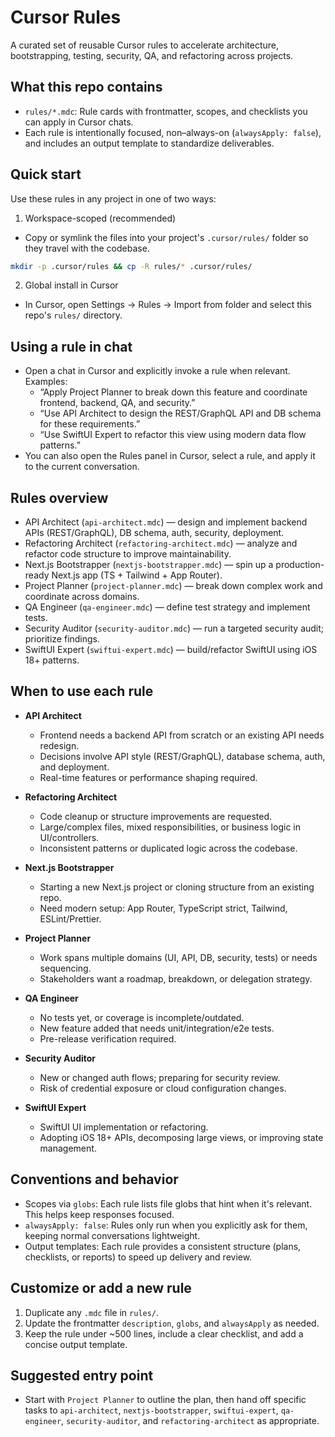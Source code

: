 # Cursor Rules

A curated set of reusable Cursor rules to accelerate architecture, bootstrapping, testing, security, QA, and refactoring across projects.

## What this repo contains

- `rules/*.mdc`: Rule cards with frontmatter, scopes, and checklists you can apply in Cursor chats.
- Each rule is intentionally focused, non–always-on (`alwaysApply: false`), and includes an output template to standardize deliverables.

## Quick start

Use these rules in any project in one of two ways:

1. Workspace-scoped (recommended)

- Copy or symlink the files into your project's `.cursor/rules/` folder so they travel with the codebase.

```bash
mkdir -p .cursor/rules && cp -R rules/* .cursor/rules/
```

2. Global install in Cursor

- In Cursor, open Settings → Rules → Import from folder and select this repo's `rules/` directory.

## Using a rule in chat

- Open a chat in Cursor and explicitly invoke a rule when relevant. Examples:
  - “Apply Project Planner to break down this feature and coordinate frontend, backend, QA, and security.”
  - “Use API Architect to design the REST/GraphQL API and DB schema for these requirements.”
  - “Use SwiftUI Expert to refactor this view using modern data flow patterns.”
- You can also open the Rules panel in Cursor, select a rule, and apply it to the current conversation.

## Rules overview

- API Architect (`api-architect.mdc`) — design and implement backend APIs (REST/GraphQL), DB schema, auth, security, deployment.
- Refactoring Architect (`refactoring-architect.mdc`) — analyze and refactor code structure to improve maintainability.
- Next.js Bootstrapper (`nextjs-bootstrapper.mdc`) — spin up a production-ready Next.js app (TS + Tailwind + App Router).
- Project Planner (`project-planner.mdc`) — break down complex work and coordinate across domains.
- QA Engineer (`qa-engineer.mdc`) — define test strategy and implement tests.
- Security Auditor (`security-auditor.mdc`) — run a targeted security audit; prioritize findings.
- SwiftUI Expert (`swiftui-expert.mdc`) — build/refactor SwiftUI using iOS 18+ patterns.

## When to use each rule

- **API Architect**

  - Frontend needs a backend API from scratch or an existing API needs redesign.
  - Decisions involve API style (REST/GraphQL), database schema, auth, and deployment.
  - Real-time features or performance shaping required.

- **Refactoring Architect**

  - Code cleanup or structure improvements are requested.
  - Large/complex files, mixed responsibilities, or business logic in UI/controllers.
  - Inconsistent patterns or duplicated logic across the codebase.

- **Next.js Bootstrapper**

  - Starting a new Next.js project or cloning structure from an existing repo.
  - Need modern setup: App Router, TypeScript strict, Tailwind, ESLint/Prettier.

- **Project Planner**

  - Work spans multiple domains (UI, API, DB, security, tests) or needs sequencing.
  - Stakeholders want a roadmap, breakdown, or delegation strategy.

- **QA Engineer**

  - No tests yet, or coverage is incomplete/outdated.
  - New feature added that needs unit/integration/e2e tests.
  - Pre-release verification required.

- **Security Auditor**

  - New or changed auth flows; preparing for security review.
  - Risk of credential exposure or cloud configuration changes.

- **SwiftUI Expert**
  - SwiftUI UI implementation or refactoring.
  - Adopting iOS 18+ APIs, decomposing large views, or improving state management.

## Conventions and behavior

- Scopes via `globs`: Each rule lists file globs that hint when it's relevant. This helps keep responses focused.
- `alwaysApply: false`: Rules only run when you explicitly ask for them, keeping normal conversations lightweight.
- Output templates: Each rule provides a consistent structure (plans, checklists, or reports) to speed up delivery and review.

## Customize or add a new rule

1. Duplicate any `.mdc` file in `rules/`.
2. Update the frontmatter `description`, `globs`, and `alwaysApply` as needed.
3. Keep the rule under ~500 lines, include a clear checklist, and add a concise output template.

## Suggested entry point

- Start with `Project Planner` to outline the plan, then hand off specific tasks to `api-architect`, `nextjs-bootstrapper`, `swiftui-expert`, `qa-engineer`, `security-auditor`, and `refactoring-architect` as appropriate.
